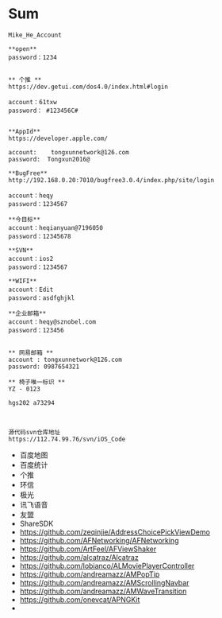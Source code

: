 # Sum

```objc
Mike_He_Account

**open**
password：1234


** 个推 **
https://dev.getui.com/dos4.0/index.html#login

account：61txw    
password： #123456C#


**AppId**
https://developer.apple.com/

account:    tongxunnetwork@126.com
password:  Tongxun2016@

**BugFree**
http://192.168.0.20:7010/bugfree3.0.4/index.php/site/login

account：heqy 
password：1234567

**今目标**
account：heqianyuan@7196050
password：12345678

**SVN**
account：ios2
password：1234567

**WIFI**
account：Edit
password：asdfghjkl

**企业邮箱**
account：heqy@sznobel.com
password：123456


** 网易邮箱 **
account : tongxunnetwork@126.com
password: 0987654321

** 椅子唯一标识 **
YZ - 0123

hgs202 a73294



源代码svn仓库地址
https://112.74.99.76/svn/iOS_Code
```


* 百度地图
* 百度统计
* 个推
* 环信
* 极光
* 讯飞语音
* 友盟
* ShareSDK
* <https://github.com/zeqinjie/AddressChoicePickViewDemo>
* <https://github.com/AFNetworking/AFNetworking>
* <https://github.com/ArtFeel/AFViewShaker>
* <https://github.com/alcatraz/Alcatraz>
* <https://github.com/lobianco/ALMoviePlayerController>
* <https://github.com/andreamazz/AMPopTip>
* <https://github.com/andreamazz/AMScrollingNavbar>
* <https://github.com/andreamazz/AMWaveTransition>
* <https://github.com/onevcat/APNGKit>
* 